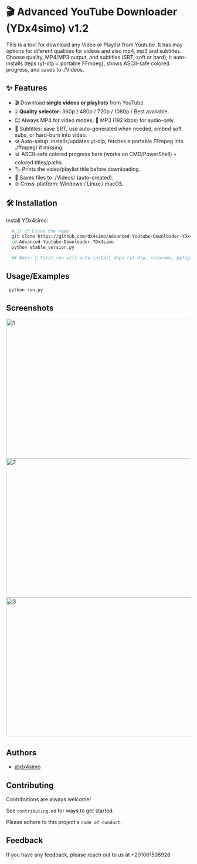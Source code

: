 
# 🎬 Advanced YouTube Downloader (YDx4simo) v1.2

This is a tool for download any Video or Playlist from Youtube. It has may options for diferent qualities for videos and also mp4, mp3 and subtitles.
Choose quality, MP4/MP3 output, and subtitles (SRT, soft or hard); it auto-installs deps (yt-dlp + portable FFmpeg), shows ASCII-safe colored progress, and saves to ./Videos.



## ✨ Features

- 🎬 Download **single videos or playlists** from YouTube.
- 🎚️ **Quality selector:** 360p / 480p / 720p / 1080p / Best available.
- 🎞️ Always MP4 for video modes; 🎵 MP3 (192 kbps) for audio-only.
- 📝 Subtitles: save SRT, use auto-generated when needed, embed soft subs, or hard-burn into video.
- ⚙️ Auto-setup: installs/updates yt-dlp, fetches a portable FFmpeg into ./ffmpeg/ if missing.
- 📊 ASCII-safe colored progress bars (works on CMD/PowerShell) + colored titles/paths.
- 🏷️ Prints the video/playlist title before downloading.
- 📁 Saves files to ./Videos/ (auto-created).
- 🌐 Cross-platform: Windows / Linux / macOS.


## 🛠️ Installation

Install YDx4simo:

```bash
  # 1) 📦 Clone the repo
  git clone https://github.com/dx4simo/Advanced-Youtube-Downloader-YDx4simo.git
  cd Advanced-Youtube-Downloader-YDx4simo
  python stable_version.py

  ## Note: 🚀 First run will auto-install deps (yt-dlp, colorama, pyfiglet) and fetch a portable FFmpeg into ./ffmpeg/ if missing. 
```
    
## Usage/Examples

```bash
 python run.py
```


## Screenshots

<img width="754" height="380" alt="1" src="https://github.com/user-attachments/assets/55f559be-d862-4405-943f-958373a412bb" />
<img width="754" height="380" alt="2" src="https://github.com/user-attachments/assets/5bb22955-4fdf-4993-84d4-f77c354c4869" />
<img width="754" height="380" alt="3" src="https://github.com/user-attachments/assets/dd186b53-540c-4481-ae40-5c1fb4a736c3" />




## Authors

- [@dx4simo](https://github.com/dx4simo)


## Contributing

Contributions are always welcome!

See `contributing.md` for ways to get started.

Please adhere to this project's `code of conduct`.


## Feedback

If you have any feedback, please reach out to us at +201061508926

